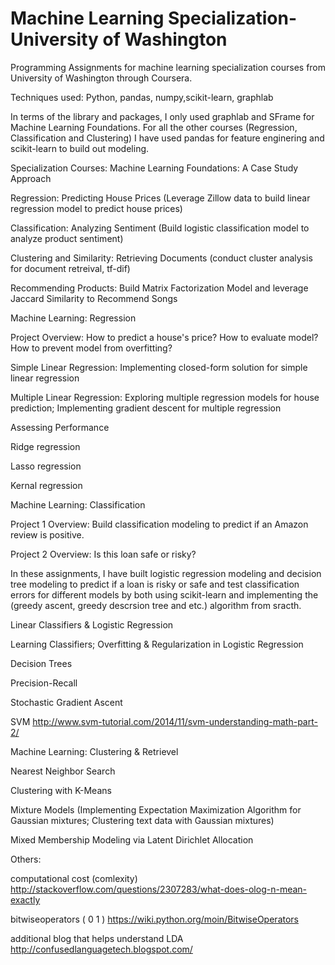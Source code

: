 # Machine Learning Specialization- University of Washington

Programming Assignments for machine learning specialization courses from University of Washington through Coursera.

Techniques used: Python, pandas, numpy,scikit-learn, graphlab

In terms of the library and packages, I only used graphlab and SFrame for Machine Learning Foundations. For all the other courses (Regression, Classification and Clustering) I have used pandas for feature enginering and scikit-learn to build out modeling.

Specialization Courses:
Machine Learning Foundations: A Case Study Approach

Regression: Predicting House Prices (Leverage Zillow data to build linear regression model to predict house prices)

Classification: Analyzing Sentiment (Build logistic classification model to analyze product sentiment)

Clustering and Similarity: Retrieving Documents (conduct cluster analysis for document retreival, tf-dif)

Recommending Products: Build Matrix Factorization Model and leverage Jaccard Similarity to Recommend Songs

Machine Learning: Regression

Project Overview: How to predict a house's price? How to evaluate model? How to prevent model from overfitting?

Simple Linear Regression: Implementing closed-form solution for simple linear regression

Multiple Linear Regression: Exploring multiple regression models for house prediction; Implementing gradient descent for multiple regression

Assessing Performance

Ridge regression

Lasso regression

Kernal regression

Machine Learning: Classification

Project 1 Overview: Build classification modeling to predict if an Amazon review is positive.

Project 2 Overview: Is this loan safe or risky?

In these assignments, I have built logistic regression modeling and decision tree modeling to predict if a loan is risky or safe and test classification errors for different models by both using scikit-learn and implementing the (greedy ascent, greedy descrsion tree and etc.) algorithm from sracth.

Linear Classifiers & Logistic Regression

Learning Classifiers; Overfitting & Regularization in Logistic Regression

Decision Trees

Precision-Recall

Stochastic Gradient Ascent

SVM http://www.svm-tutorial.com/2014/11/svm-understanding-math-part-2/

Machine Learning: Clustering & Retrievel

Nearest Neighbor Search

Clustering with K-Means

Mixture Models (Implementing Expectation Maximization Algorithm for Gaussian mixtures; Clustering text data with Gaussian mixtures)

Mixed Membership Modeling via Latent Dirichlet Allocation

Others:

computational cost (comlexity) http://stackoverflow.com/questions/2307283/what-does-olog-n-mean-exactly

bitwiseoperators ( 0 1 ) https://wiki.python.org/moin/BitwiseOperators

additional blog that helps understand LDA http://confusedlanguagetech.blogspot.com/

